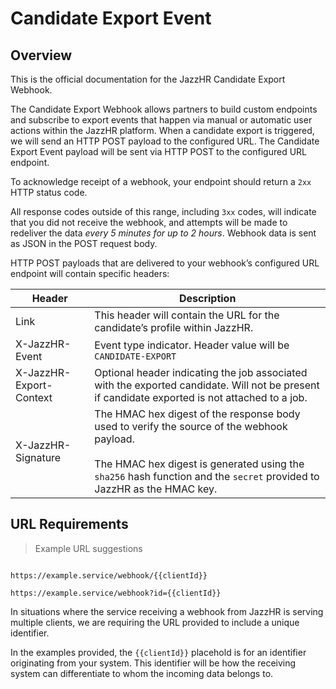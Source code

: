 # Candidate Export Event

## Overview

This is the official documentation for the JazzHR Candidate Export Webhook.

The Candidate Export Webhook allows partners to build custom endpoints and subscribe
to export events that happen via manual or automatic user actions within the JazzHR platform.
When a candidate export is triggered, we will send an HTTP POST payload to the configured URL.
The Candidate Export Event payload will be sent via HTTP POST to the configured URL endpoint.

To acknowledge receipt of a webhook, your endpoint should return a `2xx` HTTP status code.

All response codes outside of this range, including `3xx` codes, will indicate that
you did not receive the webhook, and attempts will be made to redeliver the data
*every 5 minutes for up to 2 hours*. Webhook data is sent as JSON in the POST request body.

HTTP POST payloads that are delivered to your webhook’s configured URL endpoint will contain specific headers:

Header | Description
------ | -----------
Link | This header will contain the URL for the candidate’s profile within JazzHR.
X-JazzHR-Event | Event type indicator. Header value will be `CANDIDATE-EXPORT`
X-JazzHR-Export-Context | Optional header indicating the job associated with the exported candidate. Will not be present if candidate exported is not attached to a job.
X-JazzHR-Signature | The HMAC hex digest of the response body used to verify the source of the webhook payload.<br/><br/>The HMAC hex digest is generated using the `sha256` hash function and the `secret` provided to JazzHR as the HMAC key.

## URL Requirements

> Example URL suggestions

```shell

https://example.service/webhook/{{clientId}}

https://example.service/webhook?id={{clientId}}
```

In situations where the service receiving a webhook from JazzHR is serving multiple clients, we are requiring the URL provided to include a unique identifier.

In the examples provided, the `{{clientId}}` placehold is for an identifier originating from your system. This identifier will be how the receiving system can differentiate to whom the incoming data belongs to.
